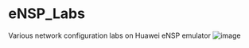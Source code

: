 # eNSP_Labs
Various network configuration labs on Huawei eNSP emulator
![image](https://github.com/EyadNasr/eNSP_Labs/assets/62260537/291567a6-150b-45b7-ab91-7f2b99e45987)
